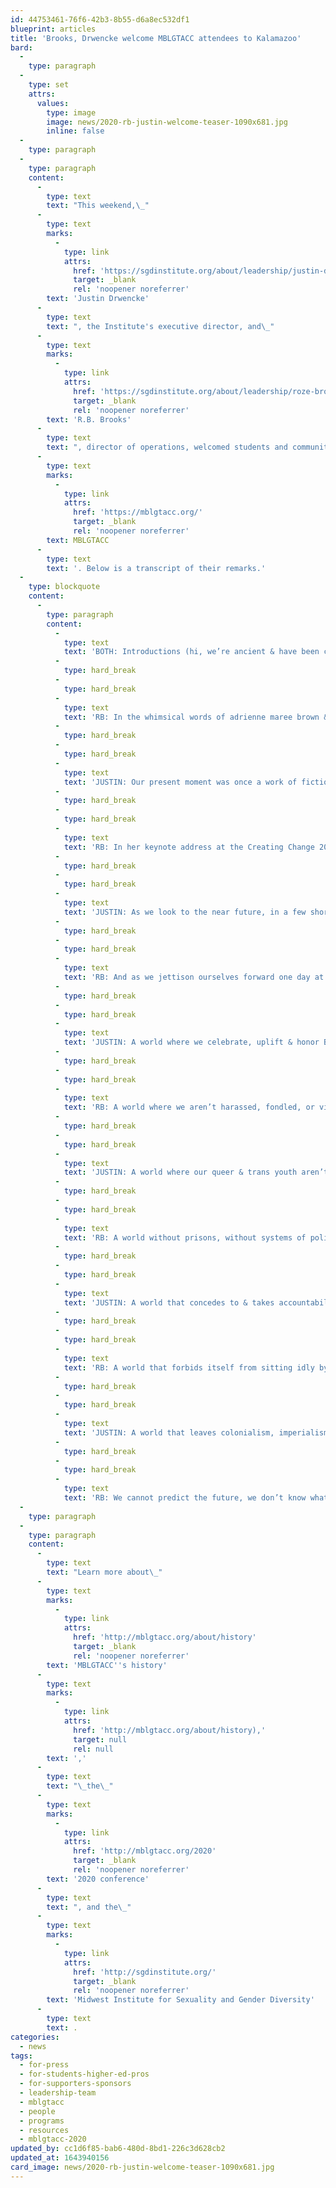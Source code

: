 ```yaml
---
id: 44753461-76f6-42b3-8b55-d6a8ec532df1
blueprint: articles
title: 'Brooks, Drwencke welcome MBLGTACC attendees to Kalamazoo'
bard:
  -
    type: paragraph
  -
    type: set
    attrs:
      values:
        type: image
        image: news/2020-rb-justin-welcome-teaser-1090x681.jpg
        inline: false
  -
    type: paragraph
  -
    type: paragraph
    content:
      -
        type: text
        text: "This weekend,\_"
      -
        type: text
        marks:
          -
            type: link
            attrs:
              href: 'https://sgdinstitute.org/about/leadership/justin-drwencke'
              target: _blank
              rel: 'noopener noreferrer'
        text: 'Justin Drwencke'
      -
        type: text
        text: ", the Institute's executive director, and\_"
      -
        type: text
        marks:
          -
            type: link
            attrs:
              href: 'https://sgdinstitute.org/about/leadership/roze-brooks'
              target: _blank
              rel: 'noopener noreferrer'
        text: 'R.B. Brooks'
      -
        type: text
        text: ", director of operations, welcomed students and community members from across the Midwest to Kalamazoo\_for the twenty-eighth\_annual\_"
      -
        type: text
        marks:
          -
            type: link
            attrs:
              href: 'https://mblgtacc.org/'
              target: _blank
              rel: 'noopener noreferrer'
        text: MBLGTACC
      -
        type: text
        text: '. Below is a transcript of their remarks.'
  -
    type: blockquote
    content:
      -
        type: paragraph
        content:
          -
            type: text
            text: 'BOTH: Introductions (hi, we’re ancient & have been coming to this conference for/just shy of a decade =) )'
          -
            type: hard_break
          -
            type: hard_break
          -
            type: text
            text: 'RB: In the whimsical words of adrienne maree brown & Walidah Imarisha, editors of the visionary fiction anthology Octavia’s Brood, “all organizing is science fiction.” Whenever we look toward the future & imagine things differently, we are investing our time, energy, labour & love into aspirations for a more just & equitable eventuality.'
          -
            type: hard_break
          -
            type: hard_break
          -
            type: text
            text: 'JUSTIN: Our present moment was once a work of fiction, with elements of both fantasy and horror. On one hand, white supremacists disillusioned a future built around the mission of actualizing their self-proclaimed divine right to owning the earth. On the other hand, our ancestors fantasized & mobilized around the undeniable truth that conquest & colonization would not be the main event, and certainly not the end, of their own stories. These contradictory imaginings are dually present in our current moment, and must be acknowledged in all their complex, brutal, violent & vibrant realities to radically change what comes next.'
          -
            type: hard_break
          -
            type: hard_break
          -
            type: text
            text: 'RB: In her keynote address at the Creating Change 2020 Racial Justice Institute last month, Alexis Pauline Gumbs opened by challenging attendees to remain humble… because no one… not a single one of us…. Is an expert on racial justice… or any form of justice for that matter…. because we have never lived in a time where justice has existed. This call to remain humble is an invaluable reminder to us that as we embark on the collective project of envisioning a future together that we cannot depend on individual, idolized people to carry us all to our liberation.'
          -
            type: hard_break
          -
            type: hard_break
          -
            type: text
            text: 'JUSTIN: As we look to the near future, in a few short months our communities will be faced with another significant ripple in our ongoing movement work: a presidential election. While we are wise to pay attention & prepare for this shift, it is also important to find solace & seek guidance from the deeply rooted, under-acknowledged work taking place in our communities every single day. Pandering to electoral politics & placing our reliance on solitary figureheads will not deliver the revolution we are ready for. Any actions that propel us into the next day, and the day after that, that’s the movement.'
          -
            type: hard_break
          -
            type: hard_break
          -
            type: text
            text: 'RB: And as we jettison ourselves forward one day at a time, we maintain the power to map out new ways of being, new ways of making meaning out of our lives, new worlds that are expansive & fully embrace the groundwork that’s been laid by the very ancestors that envisioned futures that have become our today. It is our turn to not only envision, but act in ways that ensure a world we are already dreaming of:'
          -
            type: hard_break
          -
            type: hard_break
          -
            type: text
            text: 'JUSTIN: A world where we celebrate, uplift & honor Black history, Black present, Black lives, and Black futures.'
          -
            type: hard_break
          -
            type: hard_break
          -
            type: text
            text: 'RB: A world where we aren’t harassed, fondled, or villainized by TSA.'
          -
            type: hard_break
          -
            type: hard_break
          -
            type: text
            text: 'JUSTIN: A world where our queer & trans youth aren’t threatened with denial of life affirming opportunties.'
          -
            type: hard_break
          -
            type: hard_break
          -
            type: text
            text: 'RB: A world without prisons, without systems of policing, & without borders.'
          -
            type: hard_break
          -
            type: hard_break
          -
            type: text
            text: 'JUSTIN: A world that concedes to & takes accountability for its genocidal violence, that honors existing treaties established with Indigenous peoples & embraces its relationship with both human & other-than-human life.'
          -
            type: hard_break
          -
            type: hard_break
          -
            type: text
            text: 'RB: A world that forbids itself from sitting idly by while this currently inhabitable planet deteriorates in favour of corporate & military projects.'
          -
            type: hard_break
          -
            type: hard_break
          -
            type: text
            text: 'JUSTIN: A world that leaves colonialism, imperialism, capitalism & fascism in the distant past & never repeats these egregious errors again.'
          -
            type: hard_break
          -
            type: hard_break
          -
            type: text
            text: 'RB: We cannot predict the future, we don’t know what’s next. But what we do know is that our communities have every intention to be there when the future arrives. The future is queer, let’s make it a damn good one.'
  -
    type: paragraph
  -
    type: paragraph
    content:
      -
        type: text
        text: "Learn more about\_"
      -
        type: text
        marks:
          -
            type: link
            attrs:
              href: 'http://mblgtacc.org/about/history'
              target: _blank
              rel: 'noopener noreferrer'
        text: 'MBLGTACC''s history'
      -
        type: text
        marks:
          -
            type: link
            attrs:
              href: 'http://mblgtacc.org/about/history),'
              target: null
              rel: null
        text: ','
      -
        type: text
        text: "\_the\_"
      -
        type: text
        marks:
          -
            type: link
            attrs:
              href: 'http://mblgtacc.org/2020'
              target: _blank
              rel: 'noopener noreferrer'
        text: '2020 conference'
      -
        type: text
        text: ", and the\_"
      -
        type: text
        marks:
          -
            type: link
            attrs:
              href: 'http://sgdinstitute.org/'
              target: _blank
              rel: 'noopener noreferrer'
        text: 'Midwest Institute for Sexuality and Gender Diversity'
      -
        type: text
        text: .
categories:
  - news
tags:
  - for-press
  - for-students-higher-ed-pros
  - for-supporters-sponsors
  - leadership-team
  - mblgtacc
  - people
  - programs
  - resources
  - mblgtacc-2020
updated_by: cc1d6f85-bab6-480d-8bd1-226c3d628cb2
updated_at: 1643940156
card_image: news/2020-rb-justin-welcome-teaser-1090x681.jpg
---
```

